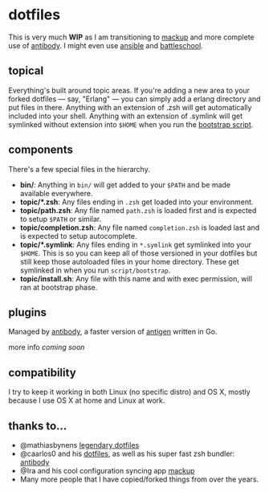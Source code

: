 # dotfiles

This is very much **WIP** as I am transitioning to [mackup] and more complete use of [antibody]. I might even use [ansible] and [battleschool].

## topical 
Everything's built around topic areas. If you're adding a new area to your forked dotfiles — say, "Erlang" — you can simply add a erlang directory and put files in there. Anything with an extension of .zsh will get automatically included into your shell. Anything with an extension of .symlink will get symlinked without extension into `$HOME` when you run the [bootstrap script](script/bootstrap).

## components

There's a few special files in the hierarchy.

- **bin/**: Anything in `bin/` will get added to your `$PATH` and be made
  available everywhere.
- **topic/\*.zsh**: Any files ending in `.zsh` get loaded into your
  environment.
- **topic/path.zsh**: Any file named `path.zsh` is loaded first and is
  expected to setup `$PATH` or similar.
- **topic/completion.zsh**: Any file named `completion.zsh` is loaded
  last and is expected to setup autocomplete.
- **topic/\*.symlink**: Any files ending in `*.symlink` get symlinked into
  your `$HOME`. This is so you can keep all of those versioned in your dotfiles
  but still keep those autoloaded files in your home directory. These get
  symlinked in when you run `script/bootstrap`.
- **topic/install.sh**: Any file with this name and with exec permission, will
ran at bootstrap phase.

## plugins
Managed by [antibody],  a faster version of [antigen]
written in Go.

more info *coming soon* 

## compatibility

I try to keep it working in both Linux (no specific distro) and OS X,
mostly because I use OS X at home and Linux at work.


## thanks to…
* @mathiasbynens [legendary dotfiles](https://github.com/mathiasbynens/dotfiles)
* @caarlos0 and his [dotfiles](https://github.com/caarlos0/dotfiles),  as well as his super fast zsh bundler: [antibody]
* @Ira and his cool configuration syncing app [mackup]
* Many more people that I have copied/forked things from over the years.

[mackup]: https://github.com/lra/mackup
[antibody]: https://github.com/caarlos0/antibody
[antigen]: https://github.com/zsh-users/antigen
[battleschool]: https://github.com/spencergibb/battleschool
[ansible]: https://github.com/ansible/ansible

[pure]: https://github.com/sindresorhus/pure
[jvm]: https://github.com/caarlos0/jvm
[zsh-pg]: https://github.com/caarlos0/zsh-pg
[alias-tips]: https://github.com/djui/alias-tips
[zsh-mkc]: https://github.com/caarlos0/zsh-mkc
[zsh-git-sync]: https://github.com/caarlos0/zsh-git-sync
[zsh-completions]: https://github.com/zsh-users/zsh-completions
[zsh-open-pr]: https://github.com/caarlos0/zsh-open-pr
[zsh-syntax-highlighting]: https://github.com/zsh-users/zsh-syntax-highlighting
[zsh-history-substring-search]: https://github.com/zsh-users/zsh-history-substring-search
[Shellcheck]: https://github.com/koalaman/shellcheck
